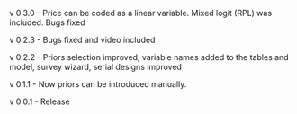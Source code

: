 v 0.3.0 - Price can be coded as a linear variable. Mixed logit (RPL) was included. Bugs fixed

v 0.2.3 - Bugs fixed and video included

v 0.2.2 - Priors selection improved, variable names added to the tables and model, survey wizard, serial designs improved

v 0.1.1 - Now priors can be introduced manually.

v 0.0.1 - Release